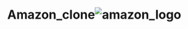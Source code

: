# Amazon_clone![amazon_logo](https://github.com/ujjwalseth5495/Amazon_clone/assets/141544635/a3da138c-156f-46dc-8eb9-ca394f03ad2a)
